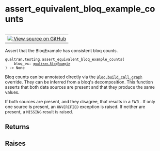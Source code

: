 # assert_equivalent_bloq_example_counts


<table class="tfo-notebook-buttons tfo-api nocontent" align="left">
<td>
  <a target="_blank" href="https://github.com/quantumlib/Qualtran/blob/main/qualtran/testing.py#L442-L513">
    <img src="https://www.tensorflow.org/images/GitHub-Mark-32px.png" />
    View source on GitHub
  </a>
</td>
</table>



Assert that the BloqExample has consistent bloq counts.


<pre class="devsite-click-to-copy prettyprint lang-py tfo-signature-link">
<code>qualtran.testing.assert_equivalent_bloq_example_counts(
    bloq_ex: <a href="../../qualtran/BloqExample.html"><code>qualtran.BloqExample</code></a>
) -> None
</code></pre>



<!-- Placeholder for "Used in" -->

Bloq counts can be annotated directly via the <a href="../../qualtran/Bloq.html#build_call_graph"><code>Bloq.build_call_graph</code></a> override.
They can be inferred from a bloq's decomposition. This function asserts that both
data sources are present and that they produce the same values.

If both sources are present, and they disagree, that results in a `FAIL`. If only one source
is present, an `UNVERIFIED` exception is raised. If neither are present, a `MISSING` result
is raised.

<h2 class="add-link">Returns</h2>




<h2 class="add-link">Raises</h2>


